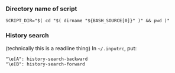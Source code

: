 ### Directory name of script

    SCRIPT_DIR="$( cd "$( dirname "${BASH_SOURCE[0]}" )" && pwd )"

### History search

(technically this is a readline thing) In `~/.inputrc`, put:

    "\e[A": history-search-backward
    "\e[B": history-search-forward
